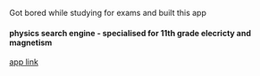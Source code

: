 Got bored while studying for exams and built this app 

#### physics search engine - specialised for 11th grade elecricty and magnetism 

<a href="https://fizik-proje.streamlit.app/"> app link </a>
